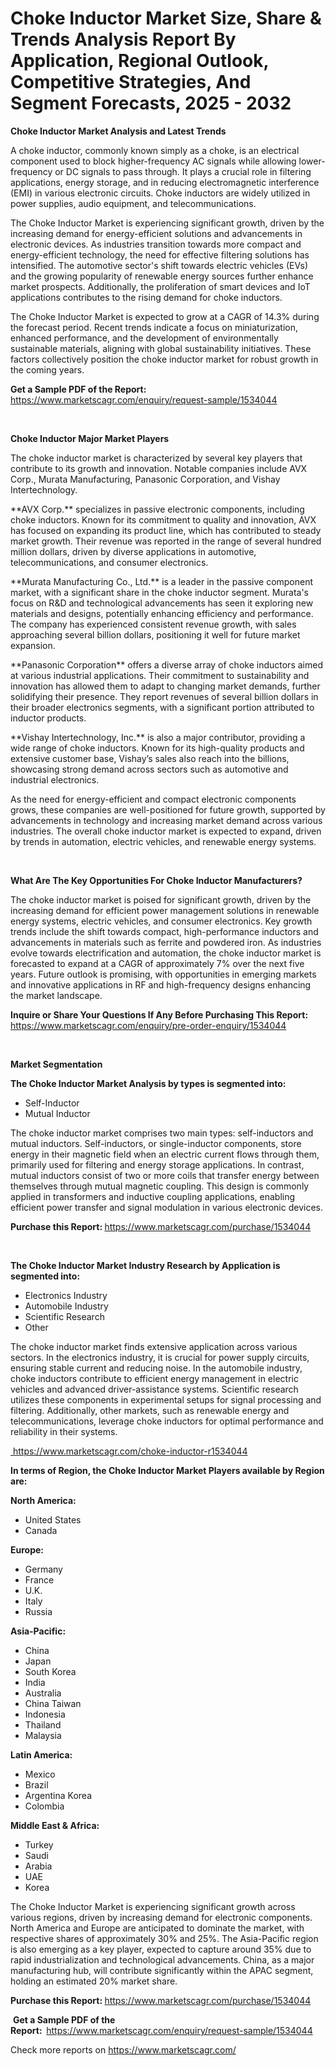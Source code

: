 <p><h1>Choke Inductor Market Size, Share & Trends Analysis Report By Application, Regional Outlook, Competitive Strategies, And Segment Forecasts, 2025 - 2032</h1></p><p><strong>Choke Inductor Market Analysis and Latest Trends</strong></p>
<p><p>A choke inductor, commonly known simply as a choke, is an electrical component used to block higher-frequency AC signals while allowing lower-frequency or DC signals to pass through. It plays a crucial role in filtering applications, energy storage, and in reducing electromagnetic interference (EMI) in various electronic circuits. Choke inductors are widely utilized in power supplies, audio equipment, and telecommunications.</p><p>The Choke Inductor Market is experiencing significant growth, driven by the increasing demand for energy-efficient solutions and advancements in electronic devices. As industries transition towards more compact and energy-efficient technology, the need for effective filtering solutions has intensified. The automotive sector's shift towards electric vehicles (EVs) and the growing popularity of renewable energy sources further enhance market prospects. Additionally, the proliferation of smart devices and IoT applications contributes to the rising demand for choke inductors.</p><p>The Choke Inductor Market is expected to grow at a CAGR of 14.3% during the forecast period. Recent trends indicate a focus on miniaturization, enhanced performance, and the development of environmentally sustainable materials, aligning with global sustainability initiatives. These factors collectively position the choke inductor market for robust growth in the coming years.</p></p>
<p><strong>Get a Sample PDF of the Report:&nbsp;</strong> <a href="https://www.marketscagr.com/enquiry/request-sample/1534044?utm_campaign=2648&utm_medium=2&utm_source=Github&utm_content=ia&utm_term=06042025&utm_id=choke-inductor">https://www.marketscagr.com/enquiry/request-sample/1534044</a></p>
<p>&nbsp;</p>
<p><strong>Choke Inductor Major Market Players</strong></p>
<p><p>The choke inductor market is characterized by several key players that contribute to its growth and innovation. Notable companies include AVX Corp., Murata Manufacturing, Panasonic Corporation, and Vishay Intertechnology.</p><p>**AVX Corp.** specializes in passive electronic components, including choke inductors. Known for its commitment to quality and innovation, AVX has focused on expanding its product line, which has contributed to steady market growth. Their revenue was reported in the range of several hundred million dollars, driven by diverse applications in automotive, telecommunications, and consumer electronics.</p><p>**Murata Manufacturing Co., Ltd.** is a leader in the passive component market, with a significant share in the choke inductor segment. Murata's focus on R&D and technological advancements has seen it exploring new materials and designs, potentially enhancing efficiency and performance. The company has experienced consistent revenue growth, with sales approaching several billion dollars, positioning it well for future market expansion.</p><p>**Panasonic Corporation** offers a diverse array of choke inductors aimed at various industrial applications. Their commitment to sustainability and innovation has allowed them to adapt to changing market demands, further solidifying their presence. They report revenues of several billion dollars in their broader electronics segments, with a significant portion attributed to inductor products.</p><p>**Vishay Intertechnology, Inc.** is also a major contributor, providing a wide range of choke inductors. Known for its high-quality products and extensive customer base, Vishay’s sales also reach into the billions, showcasing strong demand across sectors such as automotive and industrial electronics.</p><p>As the need for energy-efficient and compact electronic components grows, these companies are well-positioned for future growth, supported by advancements in technology and increasing market demand across various industries. The overall choke inductor market is expected to expand, driven by trends in automation, electric vehicles, and renewable energy systems.</p></p>
<p>&nbsp;</p>
<p><strong>What Are The Key Opportunities For Choke Inductor Manufacturers?</strong></p>
<p><p>The choke inductor market is poised for significant growth, driven by the increasing demand for efficient power management solutions in renewable energy systems, electric vehicles, and consumer electronics. Key growth trends include the shift towards compact, high-performance inductors and advancements in materials such as ferrite and powdered iron. As industries evolve towards electrification and automation, the choke inductor market is forecasted to expand at a CAGR of approximately 7% over the next five years. Future outlook is promising, with opportunities in emerging markets and innovative applications in RF and high-frequency designs enhancing the market landscape.</p></p>
<p><strong>Inquire or Share Your Questions If Any Before Purchasing This Report:</strong> <a href="https://www.marketscagr.com/enquiry/pre-order-enquiry/1534044?utm_campaign=2648&utm_medium=2&utm_source=Github&utm_content=ia&utm_term=06042025&utm_id=choke-inductor">https://www.marketscagr.com/enquiry/pre-order-enquiry/1534044</a></p>
<p>&nbsp;</p>
<p><strong>Market Segmentation</strong></p>
<p><strong>The Choke Inductor Market Analysis by types is segmented into:</strong></p>
<p><ul><li>Self-Inductor</li><li>Mutual Inductor</li></ul></p>
<p><p>The choke inductor market comprises two main types: self-inductors and mutual inductors. Self-inductors, or single-inductor components, store energy in their magnetic field when an electric current flows through them, primarily used for filtering and energy storage applications. In contrast, mutual inductors consist of two or more coils that transfer energy between themselves through mutual magnetic coupling. This design is commonly applied in transformers and inductive coupling applications, enabling efficient power transfer and signal modulation in various electronic devices.</p></p>
<p><strong>Purchase this Report:&nbsp;</strong><a href="https://www.marketscagr.com/purchase/1534044?utm_campaign=2648&utm_medium=2&utm_source=Github&utm_content=ia&utm_term=06042025&utm_id=choke-inductor">https://www.marketscagr.com/purchase/1534044</a></p>
<p>&nbsp;</p>
<p><strong>The Choke Inductor Market Industry Research by Application is segmented into:</strong></p>
<p><ul><li>Electronics Industry</li><li>Automobile Industry</li><li>Scientific Research</li><li>Other</li></ul></p>
<p><p>The choke inductor market finds extensive application across various sectors. In the electronics industry, it is crucial for power supply circuits, ensuring stable current and reducing noise. In the automobile industry, choke inductors contribute to efficient energy management in electric vehicles and advanced driver-assistance systems. Scientific research utilizes these components in experimental setups for signal processing and filtering. Additionally, other markets, such as renewable energy and telecommunications, leverage choke inductors for optimal performance and reliability in their systems.</p></p>
<p><a href="https://www.marketscagr.com/choke-inductor-r1534044?utm_campaign=2648&utm_medium=2&utm_source=Github&utm_content=ia&utm_term=06042025&utm_id=choke-inductor">&nbsp;https://www.marketscagr.com/choke-inductor-r1534044</a></p>
<p><strong>In terms of Region, the Choke Inductor Market Players available by Region are:</strong></p>
<p>
    <p> <strong> North America: </strong>
        <ul>
            <li>United States</li>
            <li>Canada</li>
        </ul>
        </p> 
    <p> <strong> Europe: </strong>
        <ul>
            <li>Germany</li>
            <li>France</li>
            <li>U.K.</li>
            <li>Italy</li>
            <li>Russia</li>
        </ul>
        </p> 
    <p> <strong> Asia-Pacific: </strong>
        <ul>
            <li>China</li>
            <li>Japan</li>
            <li>South Korea</li>
            <li>India</li>
            <li>Australia</li>
            <li>China Taiwan</li>
            <li>Indonesia</li>
            <li>Thailand</li>
            <li>Malaysia</li>
        </ul>
        </p> 
    <p> <strong> Latin America: </strong>
        <ul>
            <li>Mexico</li>
            <li>Brazil</li>
            <li>Argentina Korea</li>
            <li>Colombia</li>
        </ul>
        </p> 
    <p> <strong> Middle East & Africa: </strong>
        <ul>
            <li>Turkey</li>
            <li>Saudi</li>
            <li>Arabia</li>
            <li>UAE</li>
            <li>Korea</li>
        </ul>
    </p>
    </p>
<p><p>The Choke Inductor Market is experiencing significant growth across various regions, driven by increasing demand for electronic components. North America and Europe are anticipated to dominate the market, with respective shares of approximately 30% and 25%. The Asia-Pacific region is also emerging as a key player, expected to capture around 35% due to rapid industrialization and technological advancements. China, as a major manufacturing hub, will contribute significantly within the APAC segment, holding an estimated 20% market share.</p></p>
<p><strong>Purchase this Report: </strong><a href="https://www.marketscagr.com/purchase/1534044?utm_campaign=2648&utm_medium=2&utm_source=Github&utm_content=ia&utm_term=06042025&utm_id=choke-inductor">https://www.marketscagr.com/purchase/1534044</a></p>
<p>&nbsp;<strong>Get a Sample PDF of the Report:&nbsp;&nbsp;</strong><a href="https://www.marketscagr.com/enquiry/request-sample/1534044?utm_campaign=2648&utm_medium=2&utm_source=Github&utm_content=ia&utm_term=06042025&utm_id=choke-inductor">https://www.marketscagr.com/enquiry/request-sample/1534044</a></p>
<p><strong></strong></p>
<p>Check more reports on <a href="https://www.marketscagr.com/?utm_campaign=2648&utm_medium=2&utm_source=Github&utm_content=ia&utm_term=06042025&utm_id=choke-inductor">https://www.marketscagr.com/</a></p>